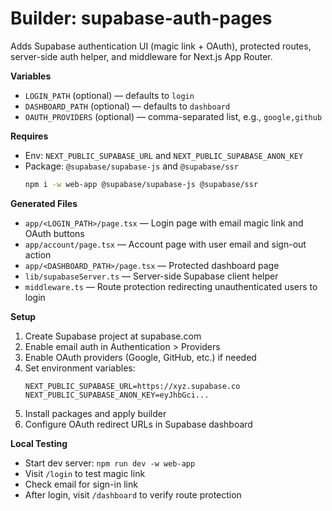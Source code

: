 # Builder: supabase-auth-pages

Adds Supabase authentication UI (magic link + OAuth), protected routes, server-side auth helper, and middleware for Next.js App Router.

**Variables**
- `LOGIN_PATH` (optional) — defaults to `login`
- `DASHBOARD_PATH` (optional) — defaults to `dashboard`
- `OAUTH_PROVIDERS` (optional) — comma-separated list, e.g., `google,github`

**Requires**
- Env: `NEXT_PUBLIC_SUPABASE_URL` and `NEXT_PUBLIC_SUPABASE_ANON_KEY`
- Package: `@supabase/supabase-js` and `@supabase/ssr`
  ```bash
  npm i -w web-app @supabase/supabase-js @supabase/ssr
  ```

**Generated Files**
- `app/<LOGIN_PATH>/page.tsx` — Login page with email magic link and OAuth buttons
- `app/account/page.tsx` — Account page with user email and sign-out action
- `app/<DASHBOARD_PATH>/page.tsx` — Protected dashboard page
- `lib/supabaseServer.ts` — Server-side Supabase client helper
- `middleware.ts` — Route protection redirecting unauthenticated users to login

**Setup**
1. Create Supabase project at supabase.com
2. Enable email auth in Authentication > Providers
3. Enable OAuth providers (Google, GitHub, etc.) if needed
4. Set environment variables:
   ```env
   NEXT_PUBLIC_SUPABASE_URL=https://xyz.supabase.co
   NEXT_PUBLIC_SUPABASE_ANON_KEY=eyJhbGci...
   ```
5. Install packages and apply builder
6. Configure OAuth redirect URLs in Supabase dashboard

**Local Testing**
- Start dev server: `npm run dev -w web-app`
- Visit `/login` to test magic link
- Check email for sign-in link
- After login, visit `/dashboard` to verify route protection
